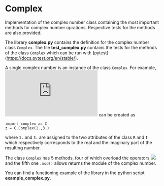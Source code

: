 # Complex
Implementation of the complex number class containing the most important methods for complex number oprations. Respective tests for the methods are also provided.

The library **complex.py** contains the definition for the complex number class `Complex`. The file **test_complex.py** contains the tests for the methods of the class `Complex` which can be run with [pytest] (https://docs.pytest.org/en/stable/).

A single complex number is an instance of the class `Complex`. For example, ![equation](https://latex.codecogs.com/gif.latex?z%20%3D%201.%20&plus;%20%5Cmathrm%7Bi%7D3) can be created as 

```
import complex as C
z = C.Complex(1.,3.)
```

where `1.` and `3.` are assigned to the two attributes of the class `R` and `I` which respectively corresponds to the real and the imaginary part of the resulting number.

The class `Complex` has 5 methods, four of which overload the operators <img src="https://latex.codecogs.com/gif.latex?+,-,*,/" /> and the fifth one `.mod()` allows returns the module of the complex number.

You can find a functioning example of the library in the python script **example_complex.py**.
